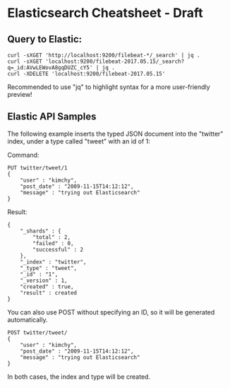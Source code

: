 # Elasticsearch Cheatsheet - Draft

## Query to Elastic:

	curl -sXGET 'http://localhost:9200/filebeat-*/_search' | jq .
	curl -sXGET 'localhost:9200/filebeat-2017.05.15/_search?q=_id:AVwLEWovA8gqDUZC_cY5' | jq .
	curl -XDELETE 'localhost:9200/filebeat-2017.05.15'

Recommended to use "jq" to highlight syntax for a more user-friendly preview!

## Elastic API Samples

The following example inserts the typed JSON document into the "twitter" index, under a type called "tweet" with an id of 1:

Command:

	PUT twitter/tweet/1
	{
		"user" : "kimchy",
		"post_date" : "2009-11-15T14:12:12",
		"message" : "trying out Elasticsearch"
	}

Result:

	{
		"_shards" : {
			"total" : 2,
			"failed" : 0,
			"successful" : 2
		},
		"_index" : "twitter",
		"_type" : "tweet",
		"_id" : "1",
		"_version" : 1,
		"created" : true,
		"result" : created
	}
	
You can also use POST without specifying an ID, so it will be generated automatically.

	POST twitter/tweet/
	{
		"user" : "kimchy",
		"post_date" : "2009-11-15T14:12:12",
		"message" : "trying out Elasticsearch"
	}
	
In both cases, the index and type will be created.

